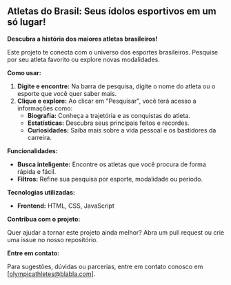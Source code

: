 ## Atletas do Brasil: Seus ídolos esportivos em um só lugar! 

**Descubra a história dos maiores atletas brasileiros!**

Este projeto te conecta com o universo dos esportes brasileiros. Pesquise por seu atleta favorito ou explore novas modalidades. 

**Como usar:**

1. **Digite e encontre:** Na barra de pesquisa, digite o nome do atleta ou o esporte que você quer saber mais.
2. **Clique e explore:** Ao clicar em "Pesquisar", você terá acesso a informações como:
   * **Biografia:** Conheça a trajetória e as conquistas do atleta.
   * **Estatísticas:** Descubra seus principais feitos e recordes.
   * **Curiosidades:** Saiba mais sobre a vida pessoal e os bastidores da carreira.

**Funcionalidades:**

* **Busca inteligente:** Encontre os atletas que você procura de forma rápida e fácil.
* **Filtros:** Refine sua pesquisa por esporte, modalidade ou período.

**Tecnologias utilizadas:**

* **Frontend:** HTML, CSS, JavaScript

**Contribua com o projeto:**

Quer ajudar a tornar este projeto ainda melhor? Abra um pull request ou crie uma issue no nosso repositório.

**Entre em contato:**

Para sugestões, dúvidas ou parcerias, entre em contato conosco em [olympicathletes@blabla.com].
